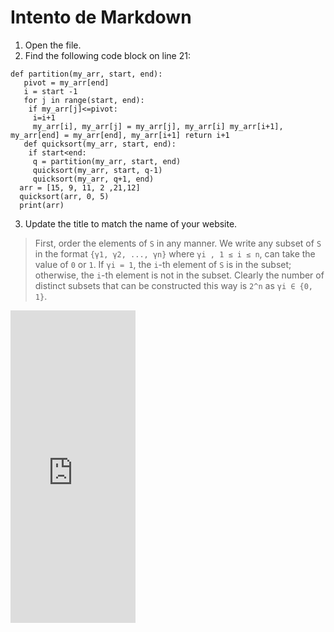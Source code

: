 # Intento de Markdown

1. Open the file.
2. Find the following code block on line 21:
```{python numberlines}
def partition(my_arr, start, end):
   pivot = my_arr[end] 
   i = start -1
   for j in range(start, end):
    if my_arr[j]<=pivot:
     i=i+1
     my_arr[i], my_arr[j] = my_arr[j], my_arr[i] my_arr[i+1], my_arr[end] = my_arr[end], my_arr[i+1] return i+1
   def quicksort(my_arr, start, end):
    if start<end:
     q = partition(my_arr, start, end)
     quicksort(my_arr, start, q-1)
     quicksort(my_arr, q+1, end)
  arr = [15, 9, 11, 2 ,21,12]
  quicksort(arr, 0, 5)
  print(arr)
```
3. Update the title to match the name of your website.


> First, order the elements of `S` in any manner. We write any subset of `S` in 
the format `{γ1, γ2, ..., γn}` where `γi , 1 ≤ i ≤ n`, can take the value 
of `0` or `1`. If `γi = 1`, the `i`-th element of `S` is in the subset;
otherwise, the `i`-th element is not in the subset. Clearly the number of 
distinct subsets that can be constructed this way is `2^n` as `γi ∈ {0, 1}`.


<embed src="https://github.com/GamuceroJP/MultiverseHackathon2022/blob/main/Template_tareas.pdf" width="200" height="500" 
 type="application/pdf">

